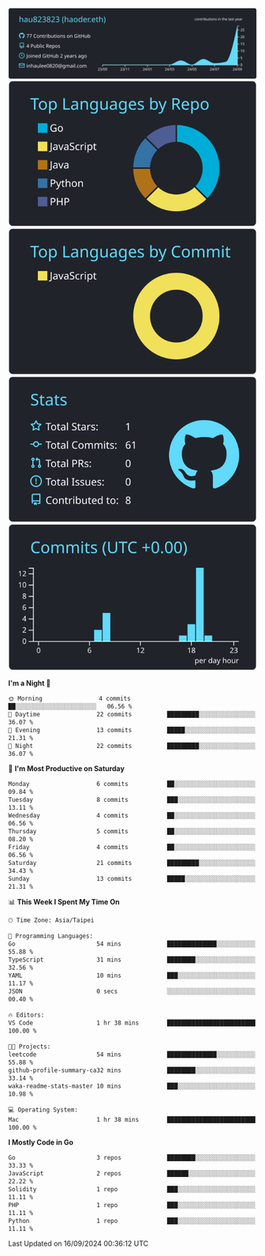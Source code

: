[![](https://raw.githubusercontent.com/hau823823/hau823823/master/profile-summary-card-output/react/0-profile-details.svg)](https://github.com/vn7n24fzkq/github-profile-summary-cards)
[![](https://raw.githubusercontent.com/hau823823/hau823823/master/profile-summary-card-output/react/1-repos-per-language.svg)](https://github.com/vn7n24fzkq/github-profile-summary-cards) [![](https://raw.githubusercontent.com/hau823823/hau823823/master/profile-summary-card-output/react/2-most-commit-language.svg)](https://github.com/vn7n24fzkq/github-profile-summary-cards)
[![](https://raw.githubusercontent.com/hau823823/hau823823/master/profile-summary-card-output/react/3-stats.svg)](https://github.com/vn7n24fzkq/github-profile-summary-cards) [![](https://raw.githubusercontent.com/hau823823/hau823823/master/profile-summary-card-output/react/4-productive-time.svg)](https://github.com/vn7n24fzkq/github-profile-summary-cards)

<!--START_SECTION:waka-->
**I'm a Night 🦉** 

```text
🌞 Morning                4 commits           ██░░░░░░░░░░░░░░░░░░░░░░░   06.56 % 
🌆 Daytime                22 commits          █████████░░░░░░░░░░░░░░░░   36.07 % 
🌃 Evening                13 commits          █████░░░░░░░░░░░░░░░░░░░░   21.31 % 
🌙 Night                  22 commits          █████████░░░░░░░░░░░░░░░░   36.07 % 
```
📅 **I'm Most Productive on Saturday** 

```text
Monday                   6 commits           ██░░░░░░░░░░░░░░░░░░░░░░░   09.84 % 
Tuesday                  8 commits           ███░░░░░░░░░░░░░░░░░░░░░░   13.11 % 
Wednesday                4 commits           ██░░░░░░░░░░░░░░░░░░░░░░░   06.56 % 
Thursday                 5 commits           ██░░░░░░░░░░░░░░░░░░░░░░░   08.20 % 
Friday                   4 commits           ██░░░░░░░░░░░░░░░░░░░░░░░   06.56 % 
Saturday                 21 commits          █████████░░░░░░░░░░░░░░░░   34.43 % 
Sunday                   13 commits          █████░░░░░░░░░░░░░░░░░░░░   21.31 % 
```


📊 **This Week I Spent My Time On** 

```text
🕑︎ Time Zone: Asia/Taipei

💬 Programming Languages: 
Go                       54 mins             ██████████████░░░░░░░░░░░   55.88 % 
TypeScript               31 mins             ████████░░░░░░░░░░░░░░░░░   32.56 % 
YAML                     10 mins             ███░░░░░░░░░░░░░░░░░░░░░░   11.17 % 
JSON                     0 secs              ░░░░░░░░░░░░░░░░░░░░░░░░░   00.40 % 

🔥 Editors: 
VS Code                  1 hr 38 mins        █████████████████████████   100.00 % 

🐱‍💻 Projects: 
leetcode                 54 mins             ██████████████░░░░░░░░░░░   55.88 % 
github-profile-summary-ca32 mins             ████████░░░░░░░░░░░░░░░░░   33.14 % 
waka-readme-stats-master 10 mins             ███░░░░░░░░░░░░░░░░░░░░░░   10.98 % 

💻 Operating System: 
Mac                      1 hr 38 mins        █████████████████████████   100.00 % 
```

**I Mostly Code in Go** 

```text
Go                       3 repos             ████████░░░░░░░░░░░░░░░░░   33.33 % 
JavaScript               2 repos             ██████░░░░░░░░░░░░░░░░░░░   22.22 % 
Solidity                 1 repo              ███░░░░░░░░░░░░░░░░░░░░░░   11.11 % 
PHP                      1 repo              ███░░░░░░░░░░░░░░░░░░░░░░   11.11 % 
Python                   1 repo              ███░░░░░░░░░░░░░░░░░░░░░░   11.11 % 
```




 Last Updated on 16/09/2024 00:36:12 UTC
<!--END_SECTION:waka-->
